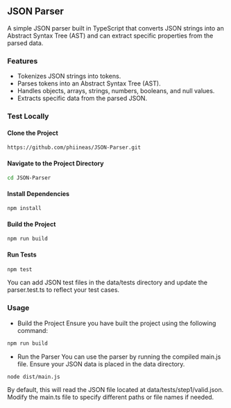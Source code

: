 ## JSON Parser

A simple JSON parser built in TypeScript that converts JSON strings into an Abstract Syntax Tree (AST) and can extract specific properties from the parsed data.

### Features

- Tokenizes JSON strings into tokens.
- Parses tokens into an Abstract Syntax Tree (AST).
- Handles objects, arrays, strings, numbers, booleans, and null values.
- Extracts specific data from the parsed JSON.

### Test Locally

#### Clone the Project

```bash
https://github.com/phiineas/JSON-Parser.git
```
#### Navigate to the Project Directory

```bash
cd JSON-Parser
```

#### Install Dependencies

```bash
npm install
```

#### Build the Project

```bash
npm run build
```

#### Run Tests

```bash
npm test
```

You can add JSON test files in the data/tests directory and update the parser.test.ts to reflect your test cases.

### Usage 

- Build the Project
Ensure you have built the project using the following command:

```bash
npm run build
```
- Run the Parser
You can use the parser by running the compiled main.js file. Ensure your JSON data is placed in the data directory.

```bash
node dist/main.js
```

By default, this will read the JSON file located at data/tests/step1/valid.json. Modify the main.ts file to specify different paths or file names if needed.
